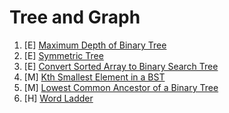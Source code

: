 # Tree and Graph

1. [E] [Maximum Depth of Binary Tree](https://leetcode.com/problems/maximum-depth-of-binary-tree/)
2. [E] [Symmetric Tree](https://leetcode.com/problems/symmetric-tree/)
3. [E] [Convert Sorted Array to Binary Search Tree](https://leetcode.com/problems/convert-sorted-array-to-binary-search-tree/)
4. [M] [Kth Smallest Element in a BST](https://leetcode.com/problems/kth-smallest-element-in-a-bst/)
5. [M] [Lowest Common Ancestor of a Binary Tree](https://leetcode.com/problems/lowest-common-ancestor-of-a-binary-tree/)
6. [H] [Word Ladder](https://leetcode.com/problems/word-ladder/)

